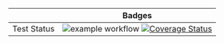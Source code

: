 |             | Badges |
|:-----------:|:------:|
| Test Status | ![example workflow](https://github.com/jared321/mytemplate/actions/workflows/github-action-ci.yml/badge.svg) [![Coverage Status](https://coveralls.io/repos/github/jared321/mytemplate/badge.svg?branch=main)](https://coveralls.io/github/jared321/mytemplate?branch=main) |
